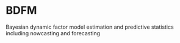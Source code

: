 # BDFM
Bayesian dynamic factor model estimation and predictive statistics including nowcasting and forecasting
